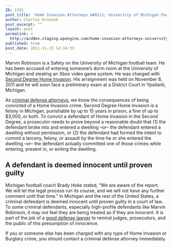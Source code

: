 ```yaml
---
ID: 1781
post_title: 'Home Invasion Attorneys &#8211; University of Michigan Football Player Charged with Home Invasion'
author: Charles Kronzek
post_excerpt: ""
layout: post
permalink: >
  http://acddev.staging.wpengine.com/home-invasion-attorneys-university-of-michigan-football-player-charged-with-home-invasion.html
published: true
post_date: 2011-11-15 14:34:33
---
```

Marvin Robinson is a Safety on the University of Michigan football team. He has been accused of entering someone’s dorm room at the University of Michigan and stealing an Xbox video game system. He was charged with <a title="Michigan Home Invasion Attorneys" href="http://acddev.staging.wpengine.com/michigan-home-invasion-attorneys-criminal-defense-lawyers.html">Second Degree Home Invasion</a>. His arraignment was held on November 8, 2011 and he will soon face a preliminary exam at a District Court in Ypsilanti, Michigan.

As <a href="http://acddev.staging.wpengine.com">criminal defense attorneys</a>, we know the consequences of being convicted of a Home Invasion crime. Second Degree Home Invasion is a felony in Michigan, punishable by up to 15 years in prison, a fine of up to $3,000, or both. To convict a defendant of Home Invasion in the Second Degree, a prosecutor needs to prove beyond a reasonable doubt that (1) the defendant broke into and entered a dwelling –or– the defendant entered a dwelling without permission, or (2) the defendant had formed the intent to commit a larceny, felony, or assault by the time he or she entered the dwelling –or– the defendant actually committed one of those crimes while entering, present in, or exiting the dwelling.

<h2>A defendant is deemed innocent until proven guilty</h2>

Michigan football coach Brady Hoke stated, “We are aware of the report. We will let the legal process run its course, and we will not have any further comment until that time.” In Michigan and the rest of the United States, a criminal defendant is deemed innocent until proven guilty in a court of law. To some criminal defendants, especially high-profile defendants like Marvin Robinson, it may not feel they are being treated as if they are innocent. It is part of the job of a <a title="Michigan Criminal Defense Attorneys" href="http://acddev.staging.wpengine.com/trial-attorneys.html">good defense lawyer</a> to remind judges, prosecutors, and the public of this presumption of innocence.

If you or someone else has been charged with any type of Home Invasion or Burglary crime, you should contact a criminal defense attorney immediately.